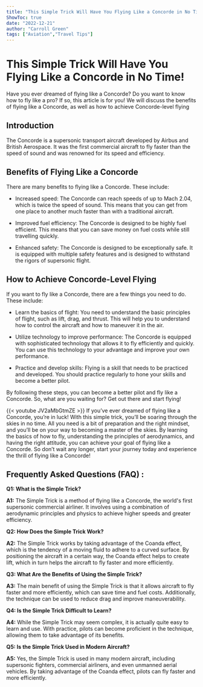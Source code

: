 ```yaml
---
title: "This Simple Trick Will Have You Flying Like a Concorde in No Time!"
ShowToc: true 
date: "2022-12-21"
author: "Carroll Green" 
tags: ["Aviation","Travel Tips"]
---
```

# This Simple Trick Will Have You Flying Like a Concorde in No Time!

Have you ever dreamed of flying like a Concorde? Do you want to know how to fly like a pro? If so, this article is for you! We will discuss the benefits of flying like a Concorde, as well as how to achieve Concorde-level flying

## Introduction

The Concorde is a supersonic transport aircraft developed by Airbus and British Aerospace. It was the first commercial aircraft to fly faster than the speed of sound and was renowned for its speed and efficiency.

## Benefits of Flying Like a Concorde

There are many benefits to flying like a Concorde. These include:

- Increased speed: The Concorde can reach speeds of up to Mach 2.04, which is twice the speed of sound. This means that you can get from one place to another much faster than with a traditional aircraft.

- Improved fuel efficiency: The Concorde is designed to be highly fuel efficient. This means that you can save money on fuel costs while still travelling quickly.

- Enhanced safety: The Concorde is designed to be exceptionally safe. It is equipped with multiple safety features and is designed to withstand the rigors of supersonic flight.

## How to Achieve Concorde-Level Flying

If you want to fly like a Concorde, there are a few things you need to do. These include:

- Learn the basics of flight: You need to understand the basic principles of flight, such as lift, drag, and thrust. This will help you to understand how to control the aircraft and how to maneuver it in the air.

- Utilize technology to improve performance: The Concorde is equipped with sophisticated technology that allows it to fly efficiently and quickly. You can use this technology to your advantage and improve your own performance.

- Practice and develop skills: Flying is a skill that needs to be practiced and developed. You should practice regularly to hone your skills and become a better pilot.

By following these steps, you can become a better pilot and fly like a Concorde. So, what are you waiting for? Get out there and start flying!

{{< youtube JV2aMbGtmZE >}} 
If you’ve ever dreamed of flying like a Concorde, you’re in luck! With this simple trick, you’ll be soaring through the skies in no time. All you need is a bit of preparation and the right mindset, and you’ll be on your way to becoming a master of the skies. By learning the basics of how to fly, understanding the principles of aerodynamics, and having the right attitude, you can achieve your goal of flying like a Concorde. So don’t wait any longer, start your journey today and experience the thrill of flying like a Concorde!

## Frequently Asked Questions (FAQ) :
**Q1: What is the Simple Trick?**

**A1:** The Simple Trick is a method of flying like a Concorde, the world's first supersonic commercial airliner. It involves using a combination of aerodynamic principles and physics to achieve higher speeds and greater efficiency. 

**Q2: How Does the Simple Trick Work?**

**A2:** The Simple Trick works by taking advantage of the Coanda effect, which is the tendency of a moving fluid to adhere to a curved surface. By positioning the aircraft in a certain way, the Coanda effect helps to create lift, which in turn helps the aircraft to fly faster and more efficiently. 

**Q3: What Are the Benefits of Using the Simple Trick?**

**A3:** The main benefit of using the Simple Trick is that it allows aircraft to fly faster and more efficiently, which can save time and fuel costs. Additionally, the technique can be used to reduce drag and improve maneuverability. 

**Q4: Is the Simple Trick Difficult to Learn?**

**A4:** While the Simple Trick may seem complex, it is actually quite easy to learn and use. With practice, pilots can become proficient in the technique, allowing them to take advantage of its benefits. 

**Q5: Is the Simple Trick Used in Modern Aircraft?**

**A5:** Yes, the Simple Trick is used in many modern aircraft, including supersonic fighters, commercial airliners, and even unmanned aerial vehicles. By taking advantage of the Coanda effect, pilots can fly faster and more efficiently.



